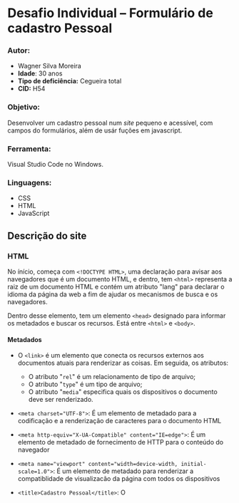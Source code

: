 # Desafio Individual – Formulário de cadastro Pessoal

### Autor:

- Wagner Silva Moreira
- **Idade**: 30 anos
- **Tipo de deficiência:** Cegueira total
- **CID:** H54

### Objetivo:

Desenvolver um cadastro pessoal num *site* pequeno e acessível, com campos do formulários, além de usár fuções em javascript. 
### Ferramenta:

Visual Studio Code no Windows.

### Linguagens: 

- CSS
- HTML
- JavaScript

## Descrição do site

### HTML

No ínício, começa com `<!DOCTYPE HTML>`, uma declaração para avisar aos navegadores que é um documento HTML, e dentro, tem `<html>` representa a raiz de um documento HTML e contém um atributo "lang" para declarar o idioma da página da web a fim de ajudar os mecanismos de busca e os navegadores. 

Dentro desse elemento, tem um elemento `<head>` designado para informar os metadados e buscar os recursos. Está entre `<html>` e `<body>`. 

#### Metadados

- O `<link>` é um elemento que conecta os recursos externos aos documentos atuais para renderizar as coisas. Em seguida, os atributos:
  - O atributo "`rel`" é um relacionamento de tipo de arquivo;
  - O atributo "`type`" é um tipo de arquivo;
  - O atributo "`media`" especifica quais os dispositivos o documento deve ser renderizado.

- `<meta charset="UTF-8">`: É um elemento de metadado para a codificação e a renderização de caracteres para o documento HTML
- `<meta http-equiv="X-UA-Compatible" content="IE=edge">`: É um elemento de metadado de fornecimento de HTTP para o conteúdo do navegador
- `<meta name="viewport" content="width=device-width, initial-scale=1.0">`: É um elemento de metadado para renderizar a compatiblidade de visualizacão da página com todos os dispositivos
- `<title>Cadastro Pessoal</title>`: O <title> é um elemento que renderiza o título para a aba do navegador

#### Corpo

O elemento `<body>` renderiza todo o corpo de um document.

No corpo, vocês encontram os elementos <div>, que são divisões ou uma seções num documento HTML. O atributo "`class`" é um nome de classe para um elemento para pegar os seletores de um arquivo CSS.

Além disso, numa divisão, temos:

- `<h1>` é um cabeçalho de primeiro grau.
- `<h2>` é um cabeçalho de segundo grau.
- `<p>` é uma definição de parágrafos.
- `<hr/>` é um mais frequentemente exibido como uma regra horizontal que é usada para separar conteúdo (ou definir uma alteração) numa página HTML.

#### Formulário

O `<form>` é um elemento de criação de formulário usado para onde o usuário possa preencher os campos. Nele, tem um atributo "`onsumbit`" é um evento de submissão em JavaScript que executa a função. Dentro do formulário, definimos as classes `grupo-de-caixa` para agrupar o rótulo e o campo para uma mesma linha e expandir a largura do campo até à largura da classe "`descricao`".

Nele, temos:

##### Rótulos

- O `<label>` é um elemento que rotula a informação.
  - O atriuto "`for`" é um método que pega o identificador do campo de entrada.

##### Campos de entrada

- O `<input>` é um elemento de campo de entrada para o usuário escrever o valor e preenchê-lo.
  - O atributo "`id`" é uma vinculação do campo ao rótulo.
  - O atributo "`required`" significa que o campo não pode ser vazio.
  - O atributo "`aria-required`" é semelhante ao "required" para pessoas com deficiência.
  - O atributo "`maxlength`" define o limite de caracteres.
  - O atributo "`placeholder`" é um valor da dica ou do exemplo.
  - O atributo "`pattern`" é um método de expressão regular.

#### Fim

O comando `<button type="button" onclick="carregarEndereco()">Clique para carregar os campos do endereço</button>` é um botão com um evento "onclick" que executa a função "carregarEndereco()" para checar se CEP é válido ou não e também preencher todos os campos de forma automática. 

O comando `<input id="cadastrar" type="submit" value="Enviar dados">` é um botão de submissão com um valor para renderizar

O comando `<script type="text/javascript" src="js/script.dev.js"></script>` é elemento para anexar o arquivo externo em JavaScript e define o tipo de documento

### JavaScript

Executamos uma função (`function`) chamada `carregarEndereco()`, que foi executada ao clicar o botão em HTML. Dentro de uma função, usamos `getElementById` para pegar o valor por meio de um identificador do campo de entrada. Então ao obter o valor, analisamos os seguintes casos :

Validação do CEP
Quando consultado um CEP de formato inválido, por exemplo: "950100100" (9 dígitos), "95010A10" (alfanumérico), "95010 10" (espaço), o código de retorno da consulta será um 400 (Bad Request). Antes de acessar o webservice, valide o formato do CEP e certifique-se que o mesmo possua {8} dígitos. Exemplo de como validar o formato do CEP em javascript está disponível nos exemplos abaixo.
Quando consultado um CEP de formato válido, porém inexistente, por exemplo: "99999999", o retorno conterá um valor de "erro" igual a "true". Isso significa que o CEP consultado não foi encontrado 
- Checamos se for (`if ()`) menor que 8 números (`length != 8`) de CEP, avisamos (`alert`) que o CEP deve ter 8 números sem hífen.
- Pegamos a expressão regular de CEP para testar se é válido ou não – se válido, avisamos que é válido, senão avisamos que é inválido.

No fim, na última função, dentro da qual temos um comando `window.location.href`, que encaminha paraa próxima página de mensagem enviada com sucesso. 

## Referências

### HTML

- [O uso de `aria-required`](https://developer.mozilla.org/pt-BR/docs/Web/Accessibility/ARIA/ARIA_Techniques/Using_the_aria-required_attribute)
- [O uso de `pattern`](https://pt.stackoverflow.com/questions/182118/como-usar-o-atributo-pattern)
- [O uso de expressão regular de números permitidos](https://www.w3schools.com/jsref/jsref_regexp_not_0-9.asp)


### JavaScript

- [Validação de CEP pelo ViaCEP](https://viacep.com.br/#:~:text=Acessando%20o%20webservice%20de%20CEP,piped%22%20ou%20%22querty%22.)
- [A expressão regular de CEP](https://dfilitto.com.br/video-aulas/validacao-do-cep-utilizando-expressao-regular/)

### CSS

Aprendi tentando usar cores diferentes, e perguntando para colegas o resultado, visto que sou cego total. 